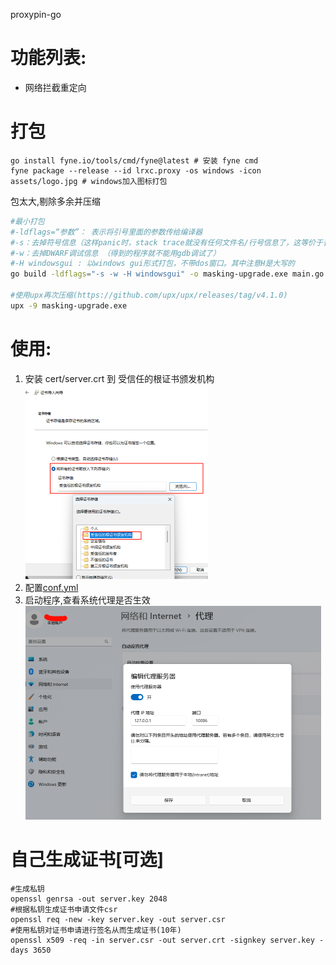 proxypin-go

# 功能列表:

- 网络拦截重定向

# 打包

```shell
go install fyne.io/tools/cmd/fyne@latest # 安装 fyne cmd
fyne package --release --id lrxc.proxy -os windows -icon assets/logo.jpg # windows加入图标打包
```

包太大,剔除多余并压缩

```bash
#最小打包
#-ldflags=“参数”： 表示将引号里面的参数传给编译器
#-s：去掉符号信息（这样panic时，stack trace就没有任何文件名/行号信息了，这等价于普通C/C+=程序被strip的效果）
#-w：去掉DWARF调试信息 （得到的程序就不能用gdb调试了）
#-H windowsgui : 以windows gui形式打包，不带dos窗口。其中注意H是大写的
go build -ldflags="-s -w -H windowsgui" -o masking-upgrade.exe main.go 

#使用upx再次压缩(https://github.com/upx/upx/releases/tag/v4.1.0)
upx -9 masking-upgrade.exe
```

# 使用:

1. 安装 cert/server.crt 到 受信任的根证书颁发机构  
   <img src="docs/import.png" alt="import.png" style="zoom: 50%;" />
2. 配置[conf.yml](conf.yml)
3. 启动程序,查看系统代理是否生效  
   <img src="docs/sys_proxy.png" alt="sys_proxy.png" style="zoom: 50%;" />

# 自己生成证书[可选]

```shell
#生成私钥
openssl genrsa -out server.key 2048
#根据私钥生成证书申请文件csr
openssl req -new -key server.key -out server.csr
#使用私钥对证书申请进行签名从而生成证书(10年)
openssl x509 -req -in server.csr -out server.crt -signkey server.key -days 3650
```
